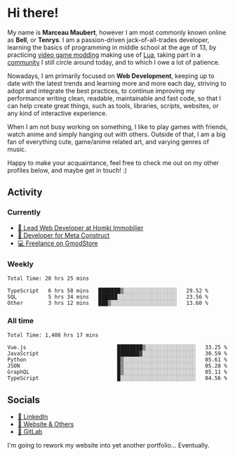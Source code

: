 # Hi there!

My name is **Marceau Maubert**, however I am most commonly known online as **Bell**, or **Tenrys**. I am a passion-driven jack-of-all-trades developer, learning the basics of programming in middle school at the age of 13, by practicing [video game modding](https://garrysmod.com) making use of [Lua](https://lua.org), taking part in a [community](https://metastruct.net) I still circle around today, and to which I owe a lot of patience.

Nowadays, I am primarily focused on **Web Development**, keeping up to date with the latest trends and learning more and more each day, striving to adopt  and integrate the best practices, to continue improving my performance writing clean, readable, maintainable and fast code, so that I can help create great things, such as tools, libraries, scripts, websites, or any kind of interactive experience.

When I am not busy working on something, I like to play games with friends, watch anime and simply hanging out with others. Outside of that, I am a big fan of everything cute, game/anime related art, and varying genres of music.

Happy to make your acquaintance, feel free to check me out on my other profiles below, and maybe get in touch! :)

## Activity

### Currently

- [🏢 Lead Web Developer at Homki Immobilier](https://homki-immobilier.com)
- [🎈 Developer for Meta Construct](https://metastruct.net)
- [💻 Freelance on GmodStore](https://www.gmodstore.com/users/Tenrys)

### Weekly
<!--START_SECTION:wakaWeekly-->

```text
Total Time: 20 hrs 25 mins

TypeScript   6 hrs 58 mins   ███████▒░░░░░░░░░░░░░░░░░   29.52 %
SQL          5 hrs 34 mins   ██████░░░░░░░░░░░░░░░░░░░   23.56 %
Other        3 hrs 12 mins   ███▒░░░░░░░░░░░░░░░░░░░░░   13.60 %
```

<!--END_SECTION:wakaWeekly-->

### All time
<!--START_SECTION:wakaTotal-->

```text
Total Time: 1,408 hrs 17 mins

Vue.js                             ████████▒░░░░░░░░░░░░░░░░   33.25 %
JavaScript                         ███████▓░░░░░░░░░░░░░░░░░   30.59 %
Python                             █▒░░░░░░░░░░░░░░░░░░░░░░░   05.61 %
JSON                               █▒░░░░░░░░░░░░░░░░░░░░░░░   05.28 %
GraphQL                            █▒░░░░░░░░░░░░░░░░░░░░░░░   05.11 %
TypeScript                         █░░░░░░░░░░░░░░░░░░░░░░░░   04.56 %
```

<!--END_SECTION:wakaTotal-->

## Socials

- [👔 LinkedIn](https://www.linkedin.com/in/marceau-maubert)
- [🔗 Website & Others](https://bell.moe)
- [🦊 GitLab](https://gitlab.com/Tenrys)

I'm going to rework my website into yet another portfolio... Eventually.
